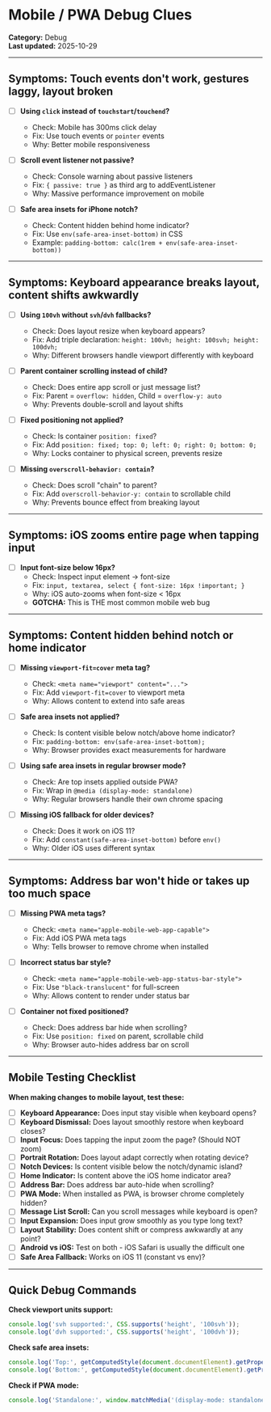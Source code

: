 # Mobile / PWA Debug Clues

**Category:** Debug  
**Last updated:** 2025-10-29

---

## Symptoms: Touch events don't work, gestures laggy, layout broken

- [ ] **Using `click` instead of `touchstart`/`touchend`?**
  - Check: Mobile has 300ms click delay
  - Fix: Use touch events or `pointer` events
  - Why: Better mobile responsiveness

- [ ] **Scroll event listener not passive?**
  - Check: Console warning about passive listeners
  - Fix: `{ passive: true }` as third arg to addEventListener
  - Why: Massive performance improvement on mobile

- [ ] **Safe area insets for iPhone notch?**
  - Check: Content hidden behind home indicator?
  - Fix: Use `env(safe-area-inset-bottom)` in CSS
  - Example: `padding-bottom: calc(1rem + env(safe-area-inset-bottom))`

---

## Symptoms: Keyboard appearance breaks layout, content shifts awkwardly

- [ ] **Using `100vh` without `svh`/`dvh` fallbacks?**
  - Check: Does layout resize when keyboard appears?
  - Fix: Add triple declaration: `height: 100vh; height: 100svh; height: 100dvh;`
  - Why: Different browsers handle viewport differently with keyboard

- [ ] **Parent container scrolling instead of child?**
  - Check: Does entire app scroll or just message list?
  - Fix: Parent = `overflow: hidden`, Child = `overflow-y: auto`
  - Why: Prevents double-scroll and layout shifts

- [ ] **Fixed positioning not applied?**
  - Check: Is container `position: fixed`?
  - Fix: Add `position: fixed; top: 0; left: 0; right: 0; bottom: 0;`
  - Why: Locks container to physical screen, prevents resize

- [ ] **Missing `overscroll-behavior: contain`?**
  - Check: Does scroll "chain" to parent?
  - Fix: Add `overscroll-behavior-y: contain` to scrollable child
  - Why: Prevents bounce effect from breaking layout

---

## Symptoms: iOS zooms entire page when tapping input

- [ ] **Input font-size below 16px?**
  - Check: Inspect input element → font-size
  - Fix: `input, textarea, select { font-size: 16px !important; }`
  - Why: iOS auto-zooms when font-size < 16px
  - **GOTCHA:** This is THE most common mobile web bug

---

## Symptoms: Content hidden behind notch or home indicator

- [ ] **Missing `viewport-fit=cover` meta tag?**
  - Check: `<meta name="viewport" content="...">`
  - Fix: Add `viewport-fit=cover` to viewport meta
  - Why: Allows content to extend into safe areas

- [ ] **Safe area insets not applied?**
  - Check: Is content visible below notch/above home indicator?
  - Fix: `padding-bottom: env(safe-area-inset-bottom);`
  - Why: Browser provides exact measurements for hardware

- [ ] **Using safe area insets in regular browser mode?**
  - Check: Are top insets applied outside PWA?
  - Fix: Wrap in `@media (display-mode: standalone)`
  - Why: Regular browsers handle their own chrome spacing

- [ ] **Missing iOS fallback for older devices?**
  - Check: Does it work on iOS 11?
  - Fix: Add `constant(safe-area-inset-bottom)` before `env()`
  - Why: Older iOS uses different syntax

---

## Symptoms: Address bar won't hide or takes up too much space

- [ ] **Missing PWA meta tags?**
  - Check: `<meta name="apple-mobile-web-app-capable">`
  - Fix: Add iOS PWA meta tags
  - Why: Tells browser to remove chrome when installed

- [ ] **Incorrect status bar style?**
  - Check: `<meta name="apple-mobile-web-app-status-bar-style">`
  - Fix: Use `"black-translucent"` for full-screen
  - Why: Allows content to render under status bar

- [ ] **Container not fixed positioned?**
  - Check: Does address bar hide when scrolling?
  - Fix: Use `position: fixed` on parent, scrollable child
  - Why: Browser auto-hides address bar on scroll

---

## Mobile Testing Checklist

**When making changes to mobile layout, test these:**

- [ ] **Keyboard Appearance:** Does input stay visible when keyboard opens?
- [ ] **Keyboard Dismissal:** Does layout smoothly restore when keyboard closes?
- [ ] **Input Focus:** Does tapping the input zoom the page? (Should NOT zoom)
- [ ] **Portrait Rotation:** Does layout adapt correctly when rotating device?
- [ ] **Notch Devices:** Is content visible below the notch/dynamic island?
- [ ] **Home Indicator:** Is content above the iOS home indicator area?
- [ ] **Address Bar:** Does address bar auto-hide when scrolling?
- [ ] **PWA Mode:** When installed as PWA, is browser chrome completely hidden?
- [ ] **Message List Scroll:** Can you scroll messages while keyboard is open?
- [ ] **Input Expansion:** Does input grow smoothly as you type long text?
- [ ] **Layout Stability:** Does content shift or compress awkwardly at any point?
- [ ] **Android vs iOS:** Test on both - iOS Safari is usually the difficult one
- [ ] **Safe Area Fallback:** Works on iOS 11 (constant vs env)?

---

## Quick Debug Commands

**Check viewport units support:**
```javascript
console.log('svh supported:', CSS.supports('height', '100svh'));
console.log('dvh supported:', CSS.supports('height', '100dvh'));
```

**Check safe area insets:**
```javascript
console.log('Top:', getComputedStyle(document.documentElement).getPropertyValue('env(safe-area-inset-top)'));
console.log('Bottom:', getComputedStyle(document.documentElement).getPropertyValue('env(safe-area-inset-bottom)'));
```

**Check if PWA mode:**
```javascript
console.log('Standalone:', window.matchMedia('(display-mode: standalone)').matches);
```

